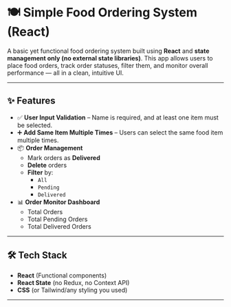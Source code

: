 # 🍽️ Simple Food Ordering System (React)

A basic yet functional food ordering system built using **React** and **state management only (no external state libraries)**. This app allows users to place food orders, track order statuses, filter them, and monitor overall performance — all in a clean, intuitive UI.

---

## ✨ Features

- ✅ **User Input Validation** – Name is required, and at least one item must be selected.
- ➕ **Add Same Item Multiple Times** – Users can select the same food item multiple times.
- 📦 **Order Management**
  - Mark orders as **Delivered**
  - **Delete** orders
  - **Filter** by:
    - `All`
    - `Pending`
    - `Delivered`
- 📊 **Order Monitor Dashboard**
  - Total Orders
  - Total Pending Orders
  - Total Delivered Orders

---

## 🛠️ Tech Stack

- **React** (Functional components)
- **React State** (no Redux, no Context API)
- **CSS** (or Tailwind/any styling you used)

---
